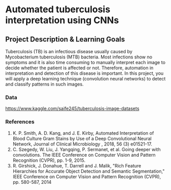 # Automated tuberculosis interpretation using CNNs

## Project Description & Learning Goals
Tuberculosis (TB) is an infectious disease usually caused by Mycobacterium tuberculosis (MTB) bacteria. Most infections show no symptoms and it is also time consuming to manually interpret each image to decide whether the patient is affected or not. Therefore, automation in interpretation and detection of this disease is important. In this project, you will apply a deep learning technique (convolution neural networks) to detect and classify patterns in such images.

### Data
https://www.kaggle.com/saife245/tuberculosis-image-datasets

### References
1. K. P. Smith, A. D. Kang, and J. E. Kirby, Automated Interpretation of Blood Culture Gram Stains by Use of a Deep Convolutional Neural Network, Journal of Clinical Microbiology , 2018, 56 (3) e01521-17.
2. C. Szegedy, W. Liu, J. Yangqing, P. Sermanet, et al. Going deeper with convolutions. The IEEE Conference on Computer Vision and Pattern Recognition (CVPR), pp. 1-9, 2015.
3. R. Girshick, J. Donahue, T. Darrell and J. Malik, "Rich Feature Hierarchies for Accurate Object Detection and Semantic Segmentation," IEEE Conference on Computer Vision and Pattern Recognition (CVPR), pp. 580-587, 2014
